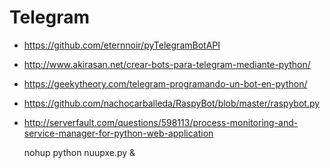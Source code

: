 Telegram
==

- https://github.com/eternnoir/pyTelegramBotAPI
- http://www.akirasan.net/crear-bots-para-telegram-mediante-python/
- https://geekytheory.com/telegram-programando-un-bot-en-python/
- https://github.com/nachocarballeda/RaspyBot/blob/master/raspybot.py
- http://serverfault.com/questions/598113/process-monitoring-and-service-manager-for-python-web-application

    nohup python nuupxe.py &